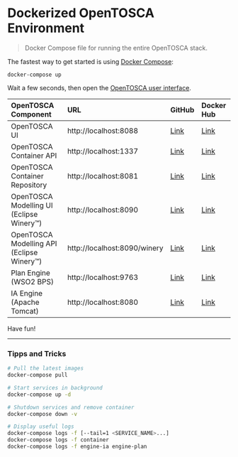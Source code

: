 
# Dockerized OpenTOSCA Environment

> Docker Compose file for running the entire OpenTOSCA stack.

The fastest way to get started is using [Docker Compose](https://docs.docker.com/compose/):

    docker-compose up

Wait a few seconds, then open the [OpenTOSCA user interface](http://localhost:8088).

| OpenTOSCA Component | URL | GitHub | Docker Hub |
|:------------------- |:--- |:------ |:---------- |
| OpenTOSCA UI | http://localhost:8088 | [Link](https://github.com/OpenTOSCA/ui) | [Link](https://hub.docker.com/r/opentosca/ui) |
| OpenTOSCA Container API | http://localhost:1337 | [Link](https://github.com/OpenTOSCA/container) | [Link](https://hub.docker.com/r/opentosca/container) |
| OpenTOSCA Container Repository | http://localhost:8081 | [Link](https://github.com/OpenTOSCA/winery) | [Link](https://hub.docker.com/r/opentosca/winery) |
| OpenTOSCA Modelling UI (Eclipse Winery™) | http://localhost:8090 | [Link](https://github.com/OpenTOSCA/winery) | [Link](https://hub.docker.com/r/opentosca/winery) |
| OpenTOSCA Modelling API (Eclipse Winery™) | http://localhost:8090/winery | [Link](https://github.com/OpenTOSCA/winery) | [Link](https://hub.docker.com/r/opentosca/winery) |
| Plan Engine (WSO2 BPS) | http://localhost:9763 | [Link](https://github.com/OpenTOSCA/engine-plan) | [Link](https://hub.docker.com/r/opentosca/engine-plan) |
| IA Engine (Apache Tomcat) | http://localhost:8080 | [Link](https://github.com/OpenTOSCA/engine-ia) | [Link](https://hub.docker.com/r/opentosca/engine-ia) |

Have fun!

---

### Tipps and Tricks

```bash
# Pull the latest images
docker-compose pull

# Start services in background
docker-compose up -d

# Shutdown services and remove container
docker-compose down -v

# Display useful logs
docker-compose logs -f [--tail=1 <SERVICE_NAME>...]
docker-compose logs -f container
docker-compose logs -f engine-ia engine-plan
```
